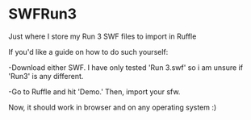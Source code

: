 # SWFRun3

Just where I store my Run 3 SWF files to import in Ruffle

If you'd like a guide on how to do such yourself:

-Download either SWF. I have only tested 'Run 3.swf' so i am unsure if 'Run3' is any different.

-Go to Ruffle and hit 'Demo.' Then, import your sfw.

Now, it should work in browser and on any operating system :)
